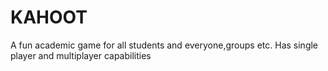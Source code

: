 # KAHOOT

A fun academic game for all students and everyone,groups etc.
Has single player and multiplayer capabilities
